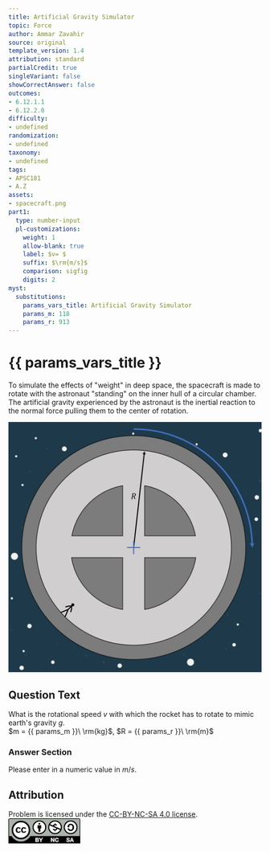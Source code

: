 ```yaml
---
title: Artificial Gravity Simulator
topic: Force
author: Ammar Zavahir
source: original
template_version: 1.4
attribution: standard
partialCredit: true
singleVariant: false
showCorrectAnswer: false
outcomes:
- 6.12.1.1
- 6.12.2.0
difficulty:
- undefined
randomization:
- undefined
taxonomy:
- undefined
tags:
- APSC181
- A.Z
assets:
- spacecraft.png
part1:
  type: number-input
  pl-customizations:
    weight: 1
    allow-blank: true
    label: $v= $
    suffix: $\rm{m/s}$
    comparison: sigfig
    digits: 2
myst:
  substitutions:
    params_vars_title: Artificial Gravity Simulator
    params_m: 118
    params_r: 913
---
```

# {{ params_vars_title }}
To simulate the effects of "weight" in deep space, the spacecraft is made to rotate with the astronaut "standing" on the inner hull of a circular chamber. The artificial gravity experienced by the astronaut is the inertial reaction to the normal force pulling them to the center of rotation.

<img src="spacecraft.png" width=600>

## Question Text

What is the rotational speed $v$ with which the rocket has to rotate to mimic earth's gravity $g$. <br>
$m = {{ params_m }}\ \rm{kg}$, $R = {{ params_r }}\ \rm{m}$

### Answer Section

Please enter in a numeric value in $m/s$.

## Attribution

Problem is licensed under the [CC-BY-NC-SA 4.0 license](https://creativecommons.org/licenses/by-nc-sa/4.0/).<br> ![The Creative Commons 4.0 license requiring attribution-BY, non-commercial-NC, and share-alike-SA license.](https://raw.githubusercontent.com/firasm/bits/master/by-nc-sa.png)